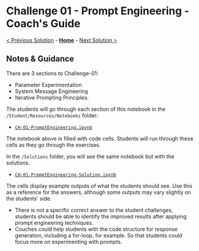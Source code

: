 # Challenge 01 - Prompt Engineering - Coach's Guide 

[< Previous Solution](./Solution-00.md) - **[Home](./README.md)** - [Next Solution >](./Solution-02.md)

## Notes & Guidance
There are 3 sections to Challenge-01: 
- Parameter Experimentation
- System Message Engineering
- Iterative Prompting Principles.

The students will go through each section of this notebook in the `/Student/Resources/Notebooks` folder:
- [`CH-01-PromptEngineering.ipynb`](../Student/Resources/Notebooks/CH-01-PromptEngineering.ipynb)
  
The notebook above is filled with code cells. Students will run through these cells as they go through the exercises. 

In the `/Solutions` folder, you will see the same notebook but with the solutions. 
- [`CH-01-PromptEngineering-Solution.ipynb`](/Solutions/CH-01-PromptEngineering-Solution.ipynb)

The cells display example outputs of what the students should see. Use this as a reference for the answers, although some outputs may vary slightly on the students' side. 

- There is not a specific correct answer to the student challenges, students should be able to identify the improved results after applying prompt engineering techniques.
- Couches could help students with the code structure for response generation, including a for-loop, for example. So that students could focus more on experimenting with prompts.






